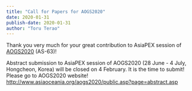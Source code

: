 ```yaml
---
title: "Call for Papers for AOGS2020"
date: 2020-01-31
publish-date: 2020-01-31
author: "Toru Terao"
---
```


Thank you very much for your great contribution to AsiaPEX session of
[AOGS2020](http://www.asiaoceania.org/aogs2020/public.asp?page=home.html) (AS-63)!

Abstract submission to AsiaPEX session of AOGS2020 (28 June - 4 July,
Hongcheon, Korea) will be closed on 4 February. It is the time to
submit! Please go to AOGS2020 website!
http://www.asiaoceania.org/aogs2020/public.asp?page=abstract.asp

